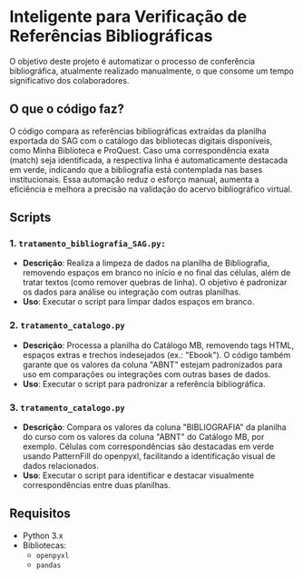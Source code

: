 # Inteligente para Verificação de Referências Bibliográficas

O objetivo deste projeto é automatizar o processo de conferência bibliográfica, atualmente realizado manualmente, o que consome um tempo significativo dos colaboradores. 

## O que o código faz? 

O código compara as referências bibliográficas extraídas da planilha exportada do SAG com o catálogo das bibliotecas digitais disponíveis, como Minha Biblioteca e ProQuest. Caso uma correspondência exata (match) seja identificada, a respectiva linha é automaticamente destacada em verde, indicando que a bibliografia está contemplada nas bases institucionais. Essa automação reduz o esforço manual, aumenta a eficiência e melhora a precisão na validação do acervo bibliográfico virtual.

## Scripts

### 1. `tratamento_bibliografia_SAG.py:`
- **Descrição**: Realiza a limpeza de dados na planilha de Bibliografia, removendo espaços em branco no início e no final das células, além de tratar textos (como remover quebras de linha). O objetivo é padronizar os dados para análise ou integração com outras planilhas.
- **Uso**: Executar o script para limpar dados espaços em branco.

### 2. `tratamento_catalogo.py`
- **Descrição**: Processa a planilha do Catálogo MB, removendo tags HTML, espaços extras e trechos indesejados (ex.: "Ebook"). O código também garante que os valores da coluna "ABNT" estejam padronizados para uso em comparações ou integrações com outras bases de dados.
- **Uso**: Executar o script para padronizar a referência bibliográfica.

### 3. `tratamento_catalogo.py`
- **Descrição**: 
Compara os valores da coluna "BIBLIOGRAFIA" da planilha do curso com os valores da coluna "ABNT" do Catálogo MB, por exemplo. Células com correspondências são destacadas em verde usando PatternFill do openpyxl, facilitando a identificação visual de dados relacionados.
- **Uso**: Executar o script para identificar e destacar visualmente correspondências entre duas planilhas.

## Requisitos

- Python 3.x
- Bibliotecas:
  - `openpyxl`
  - `pandas` 


